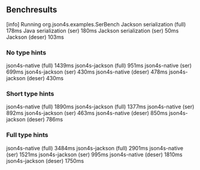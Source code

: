 
## Benchresults

[info] Running org.json4s.examples.SerBench
Jackson serialization (full)	178ms
Java serialization (ser)	180ms
Jackson serialization (ser)	50ms
Jackson (deser)	103ms

### No type hints
json4s-native (full)	1439ms
json4s-jackson (full)	 951ms
json4s-native (ser)	     699ms
json4s-jackson (ser)	 430ms
json4s-native (deser)	 478ms
json4s-jackson (deser)	 430ms

### Short type hints
json4s-native (full)	1890ms
json4s-jackson (full)	1377ms
json4s-native (ser)	     892ms
json4s-jackson (ser)	 463ms
json4s-native (deser)	 850ms
json4s-jackson (deser)	 786ms

### Full type hints
json4s-native (full)	3484ms
json4s-jackson (full)	2901ms
json4s-native (ser)	    1521ms
json4s-jackson (ser)	 995ms
json4s-native (deser)	1810ms
json4s-jackson (deser)	1750ms